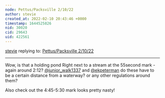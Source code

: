 ```yaml
---
node: Pettus/Packsville 2/10/22
author: stevie
created_at: 2022-02-10 20:43:46 +0000
timestamp: 1644525826
nid: 30020
cid: 29643
uid: 422561
---
```




[stevie](../profile/stevie) replying to: [Pettus/Packsville 2/10/22](../notes/junior_walk1337/02-10-2022/pettus-packsville-2-10-22)

----
Wow, is that a holding pond Right next to a stream at the 55second mark - again around 2:12? [@junior_walk1337](/profile/junior_walk1337)  and [@ekpeterman](/profile/ekpeterman) do these have to be a certain distance from a waterway? or any other regulations around them? 

Also check out the 4:45-5:30 mark looks pretty nasty!